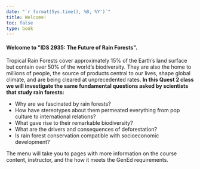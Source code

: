 ```yaml
---
date: "`r format(Sys.time(), %B, %Y')`"
title: Welcome!
toc: false
type: book
---
```

#### **Welcome to "IDS 2935: The Future of Rain Forests".**

Tropical Rain Forests cover approximately 15% of the Earth’s land surface but contain over 50% of the world’s biodiversity. They are also the home to millions of people, the source of products central to our lives, shape global climate, and are being cleared at unprecedented rates. **In this Quest 2 class we will investigate the same fundamental questions asked by scientists that study rain forests:**

  * Why are we fascinated by rain forests?
  * How have stereotypes about them permeated everything from pop culture to international relations?
  * What gave rise to their remarkable biodiversity?
  * What are the drivers and consequences of deforestation?
  * Is rain forest conservation compatible with socioeconomic development?

The menu will take you to pages with more information on the course content, instructor, and the how it meets the GenEd requirements. 
